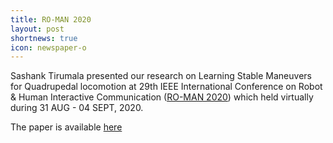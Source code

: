 ```yaml
---
title: RO-MAN 2020
layout: post
shortnews: true
icon: newspaper-o
---
```


Sashank Tirumala presented our research on Learning Stable Maneuvers for Quadrupedal locomotion at 29th IEEE International Conference on Robot & Human Interactive Communication ([RO-MAN 2020](http://ro-man2020.unina.it/)) which held virtually during 31 AUG - 04 SEPT, 2020. 

The paper is available [here](https://arxiv.org/abs/2007.14290) 

